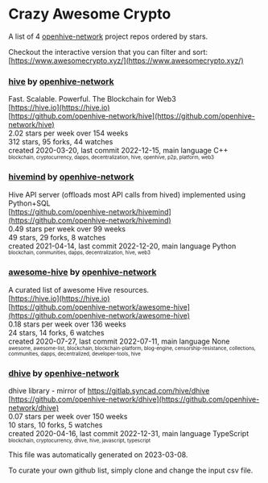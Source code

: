 # Crazy Awesome Crypto
A list of 4 [openhive-network](https://github.com/openhive-network) project repos ordered by stars.  

Checkout the interactive version that you can filter and sort: 
[https://www.awesomecrypto.xyz/](https://www.awesomecrypto.xyz/)  


### [hive](https://github.com/openhive-network/hive) by [openhive-network](https://github.com/openhive-network)  
Fast. Scalable. Powerful. The Blockchain for Web3  
[https://hive.io](https://hive.io)  
[https://github.com/openhive-network/hive](https://github.com/openhive-network/hive)  
2.02 stars per week over 154 weeks  
312 stars, 95 forks, 44 watches  
created 2020-03-20, last commit 2022-12-15, main language C++  
<sub><sup>blockchain, cryptocurrency, dapps, decentralization, hive, openhive, p2p, platform, web3</sup></sub>


### [hivemind](https://github.com/openhive-network/hivemind) by [openhive-network](https://github.com/openhive-network)  
Hive API server (offloads most API calls from hived) implemented using Python+SQL  
[https://github.com/openhive-network/hivemind](https://github.com/openhive-network/hivemind)  
0.49 stars per week over 99 weeks  
49 stars, 29 forks, 8 watches  
created 2021-04-14, last commit 2022-12-20, main language Python  
<sub><sup>blockchain, communities, dapps, decentralization, hive, web3</sup></sub>


### [awesome-hive](https://github.com/openhive-network/awesome-hive) by [openhive-network](https://github.com/openhive-network)  
A curated list of awesome Hive resources.  
[https://hive.io](https://hive.io)  
[https://github.com/openhive-network/awesome-hive](https://github.com/openhive-network/awesome-hive)  
0.18 stars per week over 136 weeks  
24 stars, 14 forks, 6 watches  
created 2020-07-27, last commit 2022-07-11, main language None  
<sub><sup>awesome, awesome-list, blockchain, blockchain-platform, blog-engine, censorship-resistance, collections, communities, dapps, decentralized, developer-tools, hive</sup></sub>


### [dhive](https://github.com/openhive-network/dhive) by [openhive-network](https://github.com/openhive-network)  
dhive library - mirror of https://gitlab.syncad.com/hive/dhive  
[https://github.com/openhive-network/dhive](https://github.com/openhive-network/dhive)  
0.07 stars per week over 150 weeks  
10 stars, 10 forks, 5 watches  
created 2020-04-16, last commit 2022-12-31, main language TypeScript  
<sub><sup>blockchain, cryptocurrency, dhive, hive, javascript, typescript</sup></sub>


This file was automatically generated on 2023-03-08.  

To curate your own github list, simply clone and change the input csv file.  